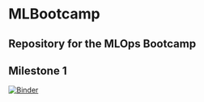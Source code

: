 # MLBootcamp
## Repository for the MLOps Bootcamp
## Milestone 1
[![Binder](https://mybinder.org/badge_logo.svg)](https://mybinder.org/v2/gh/AlfredoGJ/MLBootcamp/master?labpath=milestone-1%2Fmilestone.ipynb)
